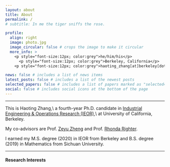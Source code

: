 ```yaml
---
layout: about
title: About
permalink: /
# subtitle: In me the tiger sniffs the rose.

profile:
  align: right
  image: photo.jpg
  image_circular: false # crops the image to make it circular
  more_info: >
    <p style="font-size:12px; color:grey">he/him/his</p>
      <p style="font-size:12px; color:grey">Berkeley, California</p>
    <p style="font-size:12px; color:grey">haoting_zhang[at]berkeley[dot]edu</p>

news: false # includes a list of news items
latest_posts: false # includes a list of the newest posts
selected_papers: false # includes a list of papers marked as "selected={true}"
social: false # includes social icons at the bottom of the page
---
```


---

This is Haoting Zhang,\\
a fourth-year Ph.D. candidate in [Industrial Engineering & Operations Research (IEOR)](https://https://ieor.berkeley.edu/),\\
at University of California, Berkeley.

My co-advisors are Prof. [Zeyu Zheng](https://zheng.ieor.berkeley.edu/) and Prof. [Rhonda Righter](https://rrighter.ieor.berkeley.edu/).

I earned my M.S. degree (2020) in IEOR from Berkeley and B.S. degree (2019) in Mathematics from Sichuan University.

---


#### Research Interests



<script type="text/javascript" id="clustrmaps" src="//clustrmaps.com/map_v2.js?d=YCvn1gfc-4Zcm16_59Td8Q8TVKH7BBu_xwEpz1zuH8E&cl=ffffff&w=200&h=150"></script>
